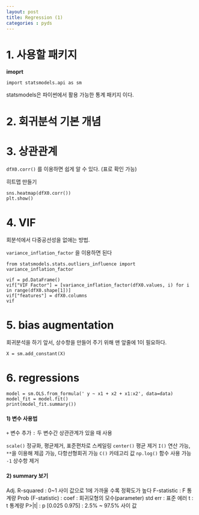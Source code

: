 ```yaml
---
layout: post
title: Regression (1)
categories : pyds 
---
```


# 1. 사용할 패키지
**imoprt**

`import statsmodels.api as sm`

statsmodels은 파이썬에서 활용 가능한 통계 패키지 이다.

# 2. 회귀분석 기본 개념


# 3. 상관관계

`dfX0.corr()` 를 이용하면 쉽게 알 수 있다. (표로 확인 가능)


히트맵 만들기
```
sns.heatmap(dfX0.corr())
plt.show()
```

# 4. VIF

회분석에서 다중공선성을 없애는 방법.

`variance_inflation_factor` 을 이용하면 된다



```
from statsmodels.stats.outliers_influence import variance_inflation_factor

vif = pd.DataFrame()
vif["VIF Factor"] = [variance_inflation_factor(dfX0.values, i) for i in range(dfX0.shape[1])]
vif["features"] = dfX0.columns
vif
```



# 5. bias augmentation

회귀분석을 하기 앞서, 상수항을 만들어 주기 위해 맨 앞줄에 1이 필요하다.


`X = sm.add_constant(X)`

# 6. regressions

```
model = sm.OLS.from_formula(' y ~ x1 + x2 + x1:x2', data=data)
model_fit = model.fit()
print(model_fit.summary())
```

#### 1) 변수 사용법
`+` 변수 추가
`:` 두 변수간 상관관계가 있을 때 사용

`scale()` 정규화, 평균제거, 표준편차로 스케일링
`center()` 평균 제거
`I()` 연산 가능, `**`을 이용해 제곱 가능, 다항선형회귀 가능
`C()` 카테고리 값
`np.log()` 함수 사용 가능
`-1` 상수항 제거


#### 2) summary 보기
Adj. R-squared : 0~1 사이 값으로 1에 가까울 수록 정확도가 높다
F-statistic : F 통계량 
Prob (F-statistic) : 
coef : 회귀모형의 모수(parameter) 
std err : 표준 에러
t : t 통계량
P>|t| : p
[0.025  0.975] : 2.5% ~ 97.5% 사이 값